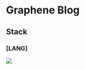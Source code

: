 <h1>Graphene Blog</h1>

## Stack

### [LANG]

<img src="https://img.shields.io/badge/-TypeScriptt-blue?style=for-the-badge&logo=appveyor"></img>
